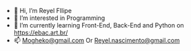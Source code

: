 - 👋 Hi, I’m Reyel FIlipe
- 👀 I’m interested in Programming
- 🌱 I’m currently learning Front-End, Back-End and Python on https://ebac.art.br/
- 📫 Mogheko@gmail.com Or Reyel.nascimento@gmail.com


